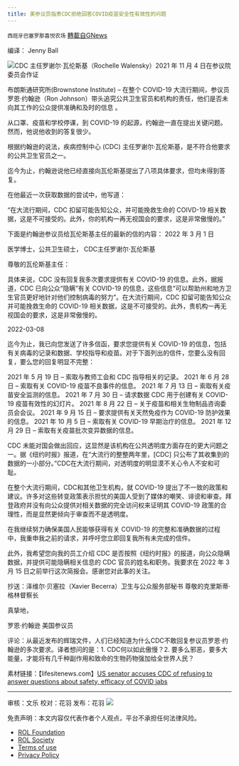 ```yaml
---
title: 美参议员指责CDC拒绝回答COVID疫苗安全性有效性的问题
---
```

`西班牙巴塞罗那喜悦农场` [轉載自GNews](https://gnews.org/zh-hans/2130664/)

编译： Jenny Ball

![](https://assets.gnews.org/wp-content/uploads/2022/03/image-811-edited.png)CDC 主任罗谢尔·瓦伦斯基（Rochelle Walensky）2021 年 11 月 4 日在参议院委员会作证

布朗斯通研究所(Brownstone Institute) – 在整个 COVID-19 大流行期间，参议员罗恩·约翰逊（Ron Johnson）带头追究公共卫生官员和机构的责任，他们是否未向其工作的公众提供准确和及时的信息 。

从口罩、疫苗和学校停课，到 COVID-19 的起源，约翰逊一直在提出关键问题。然而，他说他收到的答复很少。

根据约翰逊的说法，疾病控制中心 (CDC) 主任罗谢尔·瓦伦斯基，是不符合他要求的公共卫生官员之一。

迄今为止，约翰逊说他已经直接向瓦伦斯基提出了八项具体要求，但均未得到答复。

在他最近一次获取数据的尝试中，他写道：

“在大流行期间，CDC 扣留可能告知公众，并可能挽救生命的 COIVD-19 相关数据，这是不可接受的。此外，你的机构一再无视国会的要求，这是非常傲慢的。”

下面是约翰逊参议员给瓦伦斯基主任的最新的信的内容：
2022 年 3 月 1 日

医学博士，公共卫生硕士， CDC主任罗谢尔·瓦伦斯基

尊敬的瓦伦斯基主任：

具体来说，CDC 没有回复我多次要求提供有关 COVID-19 的信息。此外，据报道，CDC 已向公众“隐瞒”有关 COVID-19 的信息，这些信息“可以帮助州和地方卫生官员更好地针对他们控制病毒的努力”。在大流行期间，CDC 扣留可能告知公众并可能挽救生命的 COVID-19 相关数据，这是不可接受的。此外，贵机构一再无视国会的要求，这是非常傲慢的。

2022-03-08

迄今为止，我已向您发送了许多信函，要求您提供有关 COVID-19 的信息，包括有关病毒的记录和数据、学校指导和疫苗。对于下面列出的信件，您要么没有回复，要么您的回复明显不完整：

2021 年 5 月 19 日 – 索取与教师工会和 CDC 指导相关的记录。
2021 年 6 月 28 日 – 索取有关 COVID-19 疫苗不良事件的信息。
2021 年 7 月 13 日 – 索取有关疫苗安全监测的信息。
2021 年 7 月 30 日 – 请求数据 CDC 用于创建有关 COVID-19 疫苗有效性的幻灯片。
2021 年 8 月 22 日 – 关于疫苗和相关生物制品咨询委员会会议。
2021 年 9 月 15 日 – 要求提供有关天然免疫作为 COVID-19 防护效果的信息。
2021 年 10 月 5 日 – 索取有关 COVID-19 早期治疗的信息。
2021 年 12 月 29 日 – 索取有关疫苗批次变异数据的信息。

CDC 未能对国会做出回应，这显然是该机构在公共透明度方面存在的更大问题之一。据《纽约时报》报道，在“大流行的整整两年里，[CDC] 只公布了其收集到的数据的一小部分。”CDC在大流行期间，对透明度的明显漠不关心令人不安和可耻。

在整个大流行期间，CDC和其他卫生机构，就 COVID-19 提出了不一致的政策和建议。许多对这些转变政策表示担忧的美国人受到了媒体的嘲笑、诽谤和审查。拜登政府并没有向公众提供对相关数据的完全访问权来证明其 COVID-19 政策的合理性，而是显然更倾向于审查而不是透明度。

在我继续努力确保美国人民能够获得有关 COVID-19 的完整和准确数据的过程中，我重申我之前的请求，并呼吁您立即回复我所有未完成的信件。

此外，我希望您向我的员工介绍 CDC 是否按照《纽约时报》的报道，向公众隐瞒数据，并提供可能隐瞒相关信息的 CDC 官员的姓名和职务。我要求在 2022 年 3 月 15 日之前举行这次简报会。感谢您对此事的关注。

抄送：泽维尔·贝塞拉（Xavier Becerra）卫生与公众服务部秘书
尊敬的克里斯蒂·格林督察长

真挚地，

罗恩·约翰逊
美国参议员

评论：从最近发布的辉瑞文件，人们已经知道为什么CDC不敢回复参议员罗恩·约翰逊的多次要求。译者想问的是：1. CDC何以如此傲慢？2. 要多么邪恶，要多大能量，才能将有几千种副作用和致命的生物药物强加给全世界人民？

素材链接：【lifesitenews.com】[US senator accuses CDC of refusing to answer questions about safety, efficacy of COVID jabs](https://www.lifesitenews.com/opinion/us-senator-accuses-cdc-of-refusing-to-answer-questions-about-safety-efficacy-of-covid-jabs/)

* * *

审核：文乐
校对：花羽
发布：花羽
![](https://assets.gnews.org/wp-content/uploads/2022/03/西喜-5.jpeg)
 

免责声明：本文内容仅代表作者个人观点，平台不承担任何法律风险。

- [ROL Foundation](https://rolfoundation.org/)
- [ROL Society](https://rolsociety.org/)
- [Terms of use](https://gnews.org/terms-of-use-3/)
- [Privacy Policy](https://gnews.org/privacy-policy/)
